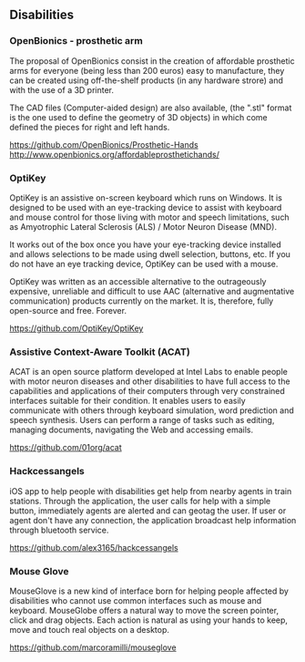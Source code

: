 ## Disabilities

### OpenBionics - prosthetic arm

The proposal of OpenBionics consist in the creation of affordable prosthetic arms for everyone (being less than 200 euros) easy to manufacture, they can be created using off-the-shelf products (in any hardware strore) and with the use of a 3D printer.

The CAD files (Computer-aided design) are also available, (the ".stl" format is the one used to define the geometry of 3D objects) in which come defined the pieces for right and left hands.

https://github.com/OpenBionics/Prosthetic-Hands    
http://www.openbionics.org/affordableprosthetichands/

### OptiKey

OptiKey is an assistive on-screen keyboard which runs on Windows. It is designed to be used with an eye-tracking device to assist with keyboard and mouse control for those living with motor and speech limitations, such as Amyotrophic Lateral Sclerosis (ALS) / Motor Neuron Disease (MND).

It works out of the box once you have your eye-tracking device installed and allows selections to be made using dwell selection, buttons, etc. If you do not have an eye tracking device, OptiKey can be used with a mouse.

OptiKey was written as an accessible alternative to the outrageously expensive, unreliable and difficult to use AAC (alternative and augmentative communication) products currently on the market. It is, therefore, fully open-source and free. Forever.

https://github.com/OptiKey/OptiKey


### Assistive Context-Aware Toolkit (ACAT)

ACAT is an open source platform developed at Intel Labs to enable people with motor neuron diseases and other disabilities to have full access to the capabilities and applications of their computers through very constrained interfaces suitable for their condition. It enables users to easily communicate with others through keyboard simulation, word prediction and speech synthesis. Users can perform a range of tasks such as editing, managing documents, navigating the Web and accessing emails.    

https://github.com/01org/acat

### Hackcessangels

iOS app to help people with disabilities get help from nearby agents in train stations. Through the application, the user calls for help with a simple button, immediately agents are alerted and can geotag the user. If user or agent don't have any connection, the application broadcast help information through bluetooth service.

https://github.com/alex3165/hackcessangels


### Mouse Glove

MouseGlove is a new kind of interface born for helping people affected by disabilities who cannot use common interfaces such as mouse and keyboard. MouseGlobe offers a natural way to move the screen pointer, click and drag objects. Each action is natural as using your hands to keep, move and touch real objects on a desktop.

https://github.com/marcoramilli/mouseglove
